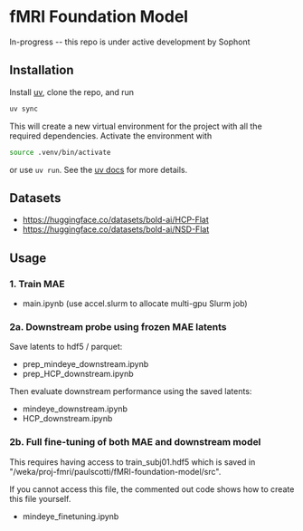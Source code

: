 # fMRI Foundation Model

In-progress -- this repo is under active development by Sophont

## Installation

Install [uv](https://docs.astral.sh/uv/getting-started/installation/), clone the repo, and run

```bash
uv sync
```

This will create a new virtual environment for the project with all the required dependencies. Activate the environment with

```bash
source .venv/bin/activate
```

or use `uv run`. See the [uv docs](https://docs.astral.sh/uv/getting-started/) for more details.

## Datasets

- https://huggingface.co/datasets/bold-ai/HCP-Flat
- https://huggingface.co/datasets/bold-ai/NSD-Flat

## Usage

### 1. Train MAE

- main.ipynb (use accel.slurm to allocate multi-gpu Slurm job)

### 2a. Downstream probe using frozen MAE latents

Save latents to hdf5 / parquet:

- prep_mindeye_downstream.ipynb
- prep_HCP_downstream.ipynb

Then evaluate downstream performance using the saved latents:

- mindeye_downstream.ipynb
- HCP_downstream.ipynb

### 2b. Full fine-tuning of both MAE and downstream model

This requires having access to train_subj01.hdf5 which is saved in "/weka/proj-fmri/paulscotti/fMRI-foundation-model/src".

If you cannot access this file, the commented out code shows how to create this file yourself.

- mindeye_finetuning.ipynb
